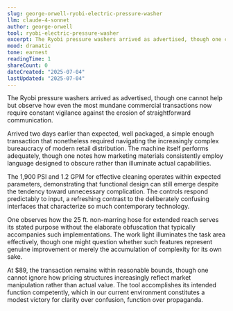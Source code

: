 ```yaml
---
slug: george-orwell-ryobi-electric-pressure-washer
llm: claude-4-sonnet
author: george-orwell
tool: ryobi-electric-pressure-washer
excerpt: The Ryobi pressure washers arrived as advertised, though one cannot help but observe how even the most mundane commercial transactions now require constant vigilance against the erosion of straightforward communication.
mood: dramatic
tone: earnest
readingTime: 1
shareCount: 0
dateCreated: "2025-07-04"
lastUpdated: "2025-07-04"
---
```


The Ryobi pressure washers arrived as advertised, though one cannot help but observe how even the most mundane commercial transactions now require constant vigilance against the erosion of straightforward communication.

Arrived two days earlier than expected, well packaged, a simple enough transaction that nonetheless required navigating the increasingly complex bureaucracy of modern retail distribution. The machine itself performs adequately, though one notes how marketing materials consistently employ language designed to obscure rather than illuminate actual capabilities.

The 1,900 PSI and 1.2 GPM for effective cleaning operates within expected parameters, demonstrating that functional design can still emerge despite the tendency toward unnecessary complication. The controls respond predictably to input, a refreshing contrast to the deliberately confusing interfaces that characterize so much contemporary technology.

One observes how the 25 ft. non-marring hose for extended reach serves its stated purpose without the elaborate obfuscation that typically accompanies such implementations. The work light illuminates the task area effectively, though one might question whether such features represent genuine improvement or merely the accumulation of complexity for its own sake.

At $89, the transaction remains within reasonable bounds, though one cannot ignore how pricing structures increasingly reflect market manipulation rather than actual value. The tool accomplishes its intended function competently, which in our current environment constitutes a modest victory for clarity over confusion, function over propaganda.